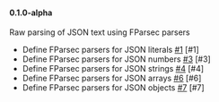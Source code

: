 #### 0.1.0-alpha

Raw parsing of JSON text using FParsec parsers

* Define FParsec parsers for JSON literals [#1](https://github.com/ptcoda/json-fs/issues/1) [#1]
* Define FParsec parsers for JSON numbers [#3](https://github.com/ptcoda/json-fs/issues/3) [#3]
* Define FParsec parsers for JSON strings [#4](https://github.com/ptcoda/json-fs/issues/4) [#4]
* Define FParsec parsers for JSON arrays [#6](https://github.com/ptcoda/json-fs/issues/6) [#6]
* Define FParsec parsers for JSON objects [#7](https://github.com/ptcoda/json-fs/issues/7) [#7]